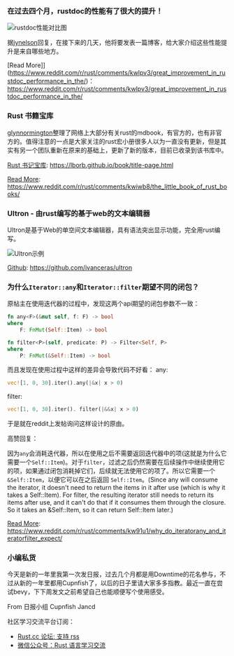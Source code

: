 ### 在过去四个月，rustdoc的性能有了很大的提升！

![rustdoc性能对比图](https://github.com/Cupnfish/pictures/blob/master/2021/1-14/rustdoc.png)

据[jynelson](https://www.reddit.com/user/jynelson/)回复，在接下来的几天，他将要发表一篇博客，给大家介绍这些性能提升是来自哪些地方。

[Read More]](https://www.reddit.com/r/rust/comments/kwlpv3/great_improvement_in_rustdoc_performance_in_the/)：https://www.reddit.com/r/rust/comments/kwlpv3/great_improvement_in_rustdoc_performance_in_the/

### Rust 书籍宝库

[glynnormington](https://www.reddit.com/user/glynnormington/)整理了网络上大部分有关rust的mdbook，有官方的，也有非官方的。值得注意的一点是大家关注的rust宏小册很多人以为一直没有更新，但是其实有另一个团队重新在原来的基础上，更新了新的版本，目前已收录到该书库中。

[Rust 书记宝库](https://lborb.github.io/book/title-page.html): https://lborb.github.io/book/title-page.html

[Read More](https://www.reddit.com/r/rust/comments/kwiwb8/the_little_book_of_rust_books/): https://www.reddit.com/r/rust/comments/kwiwb8/the_little_book_of_rust_books/


### Ultron - 由rust编写的基于web的文本编辑器

Ultron是基于Web的单空间文本编辑器，具有语法突出显示功能，完全用rust编写。

![Ultron示例](https://raw.githubusercontent.com/ivanceras/ultron/master/screenshot/ultron.png)

[Github](https://github.com/ivanceras/ultron): https://github.com/ivanceras/ultron

### 为什么`Iterator::any`和`Iterator::filter`期望不同的闭包？

原帖主在使用迭代器的过程中，发现这两个api期望的闭包参数不一致：
```rust
fn any<F>(&mut self, f: F) -> bool
where
    F: FnMut(Self::Item) -> bool

fn filter<P>(self, predicate: P) -> Filter<Self, P>
where
    P: FnMut(&Self::Item) -> bool
```
而且发现在使用过程中这样的差异会导致代码不好看：
any:
```rust
vec![1, 0, 30].iter().any(|&x| x > 0)
```
filter:
```rust
vec![1, 0, 30].iter(). filter(|&&x| x > 0)
```
于是就在reddit上发帖询问这样设计的原由。

高赞回复：

因为`any`会消耗迭代器，所以在使用之后不需要返回迭代器中的项(这就是为什么它需要一个`Self::Item`)。对于`filter`，过滤之后仍然需要在后续操作中继续使用它的项，如果通过闭包消耗掉它们，后续就无法使用它的项了。所以它需要一个 `&Self::Item`，以便它可以在之后返回 `Self::Item`。(Since any will consume the iterator, it doesn't need to return the items in it after use (which is why it takes a Self::Item). For filter, the resulting iterator still needs to return its items after use, and it can't do that if it consumes them through the closure. So it takes an &Self::Item, so it can return Self::Item later.)

[Read More](https://www.reddit.com/r/rust/comments/kw91u1/why_do_iteratorany_and_iteratorfilter_expect/): https://www.reddit.com/r/rust/comments/kw91u1/why_do_iteratorany_and_iteratorfilter_expect/


### 小编私货

今天是新的一年里我第一次发日报，过去几个月都是用Downtime的花名参与，不过从新的一年里都用Cupnfish了，以后的日子里请大家多多指教。最近一直在尝试bevy，下下周发文之前希望自己也能顺便写个使用感受。


From 日报小组 Cupnfish Jancd

社区学习交流平台订阅：

- [Rust.cc 论坛: 支持 rss](https://rustcc.cn/)
- [微信公众号：Rust 语言学习交流](https://rustcc.cn/article?id=ed7c9379-d681-47cb-9532-0db97d883f62)